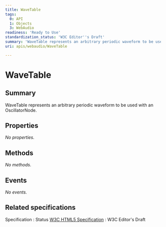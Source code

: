 ```yaml
---
title: WaveTable
tags:
  0: API
  1: Objects
  3: WebAudio
readiness: 'Ready to Use'
standardization_status: 'W3C Editor''s Draft'
summary: 'WaveTable represents an arbitrary periodic waveform to be used with an OscillatorNode.'
uri: apis/webaudio/WaveTable

---
```

# WaveTable

## Summary

WaveTable represents an arbitrary periodic waveform to be used with an OscillatorNode.

## Properties

*No properties.*

## Methods

*No methods.*

## Events

*No events.*

## Related specifications

Specification
:   Status
[W3C HTML5 Specification](https://dvcs.w3.org/hg/audio/raw-file/tip/webaudio/specification.html)
:   W3C Editor's Draft

